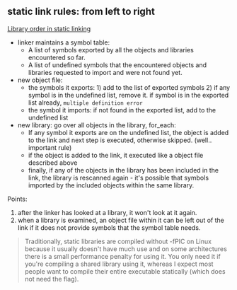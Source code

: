 ## static link rules: from left to right

[Library order in static linking](https://eli.thegreenplace.net/2013/07/09/library-order-in-static-linking)

- linker maintains a symbol table:
    - A list of symbols exported by all the objects and libraries encountered so far.
    - A list of undefined symbols that the encountered objects and libraries requested to import and were not found yet.
- new object file:
    - the symbols it exports: 1) add to the list of exported symbols 2) if any symbol is in the undefined list, remove it. if symbol is in the exported list already, `multiple definition error`
    - the symbol it imports: if not found in the exported list, add to the undefined list
- new library: go over all objects in the library, for_each:
    - If any symbol it exports are on the undefined list, the object is added to the link and next step is executed, otherwise skipped. (well.. important rule)
    - if the object is added to the link, it executed like a object file described above
    - finally, if any of the objects in the library has been included in the link, the library is rescanned again - it's possible that symbols imported by the included objects within the same library.

Points:

1. after the linker has looked at a library, it won't look at it again. 
2. when a library is examined, an object file within it can be left out of the link if it does not provide symbols that the symbol table needs.

> Traditionally, static libraries are compiled without -fPIC on Linux because it usually doesn't have much use and on some architectures there is a small performance penalty for using it. You only need it if you're compiling a shared library using it, whereas I expect most people want to compile their entire executable statically (which does not need the flag).
